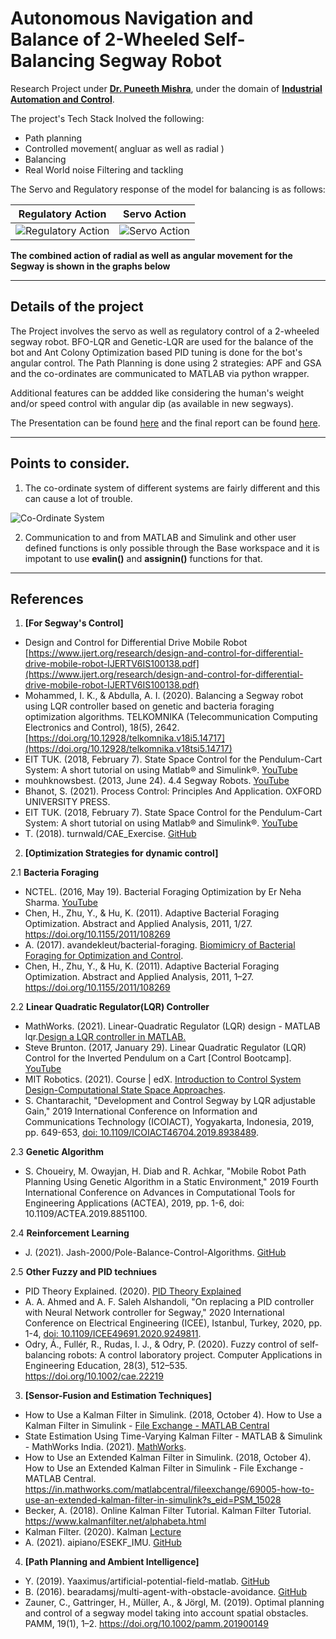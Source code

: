 # Autonomous Navigation and Balance of 2-Wheeled Self-Balancing Segway Robot

Research Project under **[Dr. Puneeth Mishra](https://www.bits-pilani.ac.in/pilani/puneetmishra/Profile)**, under the domain of [**Industrial Automation and Control**](https://drive.google.com/file/d/1s5DQQBiqCRzZao_UDhHWK7q6NdQnE2wv/view?usp=sharing). 

The project's Tech Stack Inolved the following:
 * Path planning
 * Controlled movement( angluar as well as radial ) 
 * Balancing
 * Real World noise Filtering and tackling

The Servo and Regulatory response of the model for balancing is as follows:

| Regulatory Action | Servo Action |
| ----------------- | ------------ |
| ![Regulatory Action](https://user-images.githubusercontent.com/47540320/119830455-e7dc6380-bf19-11eb-9e39-bc87ba84b8cd.jpg) | ![Servo Action](https://user-images.githubusercontent.com/47540320/119830462-e90d9080-bf19-11eb-9c32-3aefaa1d1599.jpg) |

**The combined action of radial as well as angular movement for the Segway is shown in the graphs below**

---

## Details of the project

The Project involves the servo as well as regulatory control of a 2-wheeled segway robot. BFO-LQR and Genetic-LQR are used for the balance of the bot and Ant Colony Optimization based PID tuning is done for the bot's angular control.
The Path Planning is done using 2 strategies: APF and GSA and the co-ordinates are communicated to MATLAB via python wrapper. 

Additional features can be addded like considering the human's weight and/or speed control with angular dip (as available in new segways).

The Presentation can be found [here](https://docs.google.com/presentation/d/1ksmdR5DNKdCcXbnUg9fruMfYAnvMTaGtsh33f6NXTIc/edit#slide=id.gcc9c102ac7_0_0) and the final report can be found [here](https://docs.google.com/document/d/1I3v9-CtLqWZXrXXcUxuTgMAddK_5AzI-V6CtLki1vE0/edit#).

---

## Points to consider.

  1. The co-ordinate system of different systems are fairly different and this can cause a lot of trouble.

  ![Co-Ordinate System](https://github.com/Jash-2000/Autonomous-Navigation-of-Self-Balancing-Segway/blob/main/Co-Ordinate%20System.jpg)

  2. Communication to and from MATLAB and Simulink and other user defined functions is only possible through the Base workspace and it is impotant to use **evalin()** and **assignin()** functions for that.

---

## References

 1. **[For Segway's Control]**

* Design and Control for Differential Drive Mobile Robot [https://www.ijert.org/research/design-and-control-for-differential-drive-mobile-robot-IJERTV6IS100138.pdf](https://www.ijert.org/research/design-and-control-for-differential-drive-mobile-robot-IJERTV6IS100138.pdf)
* Mohammed, I. K., & Abdulla, A. I. (2020). Balancing a Segway robot using LQR controller based on genetic and bacteria foraging optimization algorithms. TELKOMNIKA (Telecommunication Computing Electronics and Control), 18(5), 2642. [https://doi.org/10.12928/telkomnika.v18i5.14717](https://doi.org/10.12928/telkomnika.v18tsi5.14717)
* EIT TUK. (2018, February 7). State Space Control for the Pendulum-Cart System: A short tutorial on using Matlab® and Simulink®. [YouTube](https://www.youtube.com/watch?v=hAI8Ag3bzeE)
* mouhknowsbest. (2013, June 24). 4.4 Segway Robots. [YouTube](https://www.youtube.com/watch?v=bJM9jU-P_H0)
* Bhanot, S. (2021). Process Control: Principles And Application. OXFORD UNIVERSITY PRESS.
* EIT TUK. (2018, February 7). State Space Control for the Pendulum-Cart System: A short tutorial on using Matlab® and Simulink®. [YouTube](https://www.youtube.com/watch?v=hAI8Ag3bzeE)
* T. (2018). turnwald/CAE_Exercise. [GitHub](https://github.com/turnwald/CAE_Exercise)

 2. **[Optimization Strategies for dynamic control]**

 2.1 __Bacteria Foraging__

  - NCTEL. (2016, May 19). Bacterial Foraging Optimization by Er Neha Sharma. [YouTube](https://www.youtube.com/watch?v=oB1hghTwl6Y)
  - Chen, H., Zhu, Y., & Hu, K. (2011). Adaptive Bacterial Foraging Optimization. Abstract and Applied Analysis, 2011, 1/27. https://doi.org/10.1155/2011/108269
  - A. (2017). avandekleut/bacterial-foraging. [Biomimicry of Bacterial Foraging for Optimization and Control](https://github.com/avandekleut/bacterial-foraging).
  - Chen, H., Zhu, Y., & Hu, K. (2011). Adaptive Bacterial Foraging Optimization. Abstract and Applied Analysis, 2011, 1–27. https://doi.org/10.1155/2011/108269
  
 2.2 __Linear Quadratic Regulator(LQR) Controller__
 
  - MathWorks. (2021). Linear-Quadratic Regulator (LQR) design - MATLAB lqr.[Design a LQR controller in MATLAB.](https://www.mathworks.com/help/control/ref/lqr.html)
  - Steve Brunton. (2017, January 29). Linear Quadratic Regulator (LQR) Control for the Inverted Pendulum on a Cart [Control Bootcamp]. [YouTube](https://www.youtube.com/watch?v=1_UobILf3cc)
  - MIT Robotics. (2021). Course | edX. [Introduction to Control System Design-Computational State Space Approaches](https://learning.edx.org/course/course-v1:MITx+6.302.1x+2T2016/home).
  - S. Chantarachit, "Development and Control Segway by LQR adjustable Gain," 2019 International Conference on Information and Communications Technology (ICOIACT), Yogyakarta, Indonesia, 2019, pp. 649-653, [doi: 10.1109/ICOIACT46704.2019.8938489](https://ieeexplore.ieee.org/document/8938489).
  
 2.3 __Genetic Algorithm__
 
  - S. Choueiry, M. Owayjan, H. Diab and R. Achkar, "Mobile Robot Path Planning Using Genetic Algorithm in a Static Environment," 2019 Fourth International Conference on Advances in Computational Tools for Engineering Applications (ACTEA), 2019, pp. 1-6, doi: 10.1109/ACTEA.2019.8851100.

 2.4 __Reinforcement Learning__
 
  - J. (2021). Jash-2000/Pole-Balance-Control-Algorithms. [GitHub](https://github.com/Jash-2000/Pole-Balance-Control-Algorithms)


 2.5 __Other Fuzzy and PID techniues__
 
  - PID Theory Explained. (2020). [PID Theory Explained](https://www.ni.com/en-in/innovations/white-papers/06/pid-theory-explained.html)
  - A. A. Ahmed and A. F. Saleh Alshandoli, "On replacing a PID controller with Neural Network controller for Segway," 2020 International Conference on Electrical Engineering (ICEE), Istanbul, Turkey, 2020, pp. 1-4, [doi: 10.1109/ICEE49691.2020.9249811](https://ieeexplore.ieee.org/document/9249811). 
  - Odry, Á., Fullér, R., Rudas, I. J., & Odry, P. (2020). Fuzzy control of self‐balancing robots: A control laboratory project. Computer Applications in Engineering Education, 28(3), 512–535. https://doi.org/10.1002/cae.22219


 3. **[Sensor-Fusion and Estimation Techniques]**

 * How to Use a Kalman Filter in Simulink. (2018, October 4). How to Use a Kalman Filter in Simulink - [File Exchange - MATLAB Central](https://in.mathworks.com/matlabcentral/fileexchange/69004-how-to-use-a-kalman-filter-in-simulink?s_eid=PSM_15028)
 * State Estimation Using Time-Varying Kalman Filter - MATLAB & Simulink - MathWorks India. (2021). [MathWorks](https://in.mathworks.com/help/control/getstart/estimating-states-of-time-varying-systems-using-kalman-filters.html).
 *  How to Use an Extended Kalman Filter in Simulink. (2018, October 4). How to Use an Extended Kalman Filter in Simulink - File Exchange - MATLAB Central. https://in.mathworks.com/matlabcentral/fileexchange/69005-how-to-use-an-extended-kalman-filter-in-simulink?s_eid=PSM_15028
 *  Becker, A. (2018). Online Kalman Filter Tutorial. Kalman Filter Tutorial. https://www.kalmanfilter.net/alphabeta.html
 *  Kalman Filter. (2020). Kalman [Lecture](https://ece.montana.edu/seniordesign/archive/SP14/UnderwaterNavigation/kalman_filter.html)
 *  A. (2021). aipiano/ESEKF_IMU. [GitHub](https://github.com/aipiano/ESEKF_IMU)

 4. **[Path Planning and Ambient Intelligence]**

 * Y. (2019). Yaaximus/artificial-potential-field-matlab. [GitHub](https://github.com/Yaaximus/artificial-potential-field-matlab)
 * B. (2016). bearadamsj/multi-agent-with-obstacle-avoidance. [GitHub](https://github.com/bearadamsj/multi-agent-with-obstacle-avoidance)
 * Zauner, C., Gattringer, H., Müller, A., & Jörgl, M. (2019). Optimal planning and control of a segway model taking into account spatial obstacles. PAMM, 19(1), 1–2. https://doi.org/10.1002/pamm.201900149